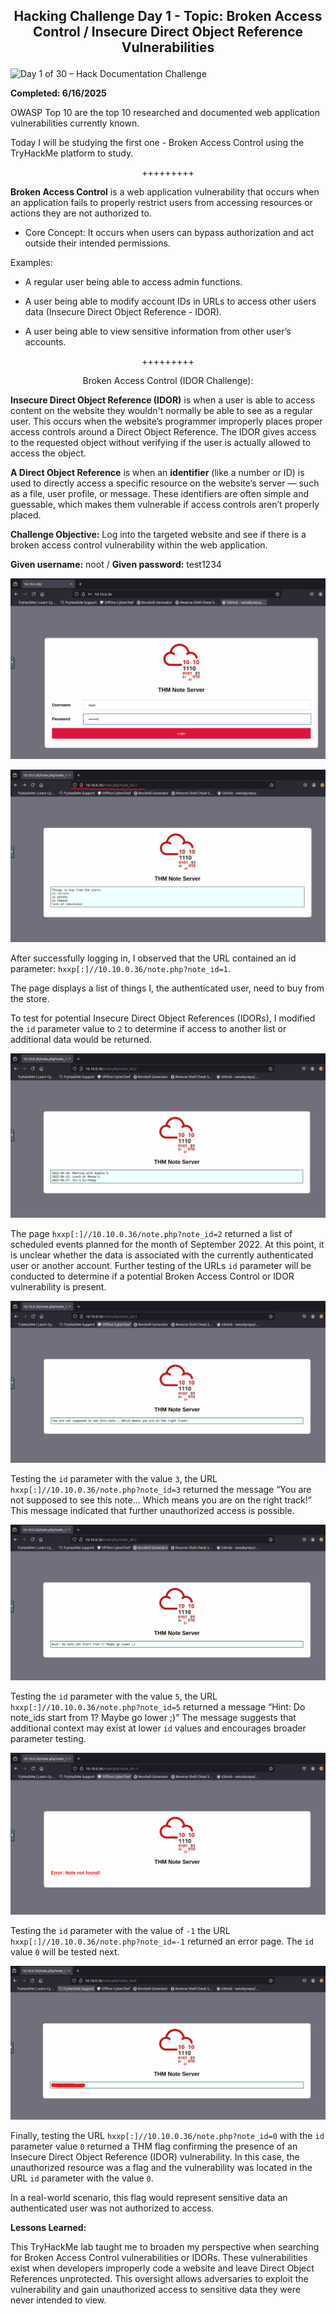 **<p align="center">Hacking Challenge Day 1 - Topic: Broken Access Control / Insecure Direct Object Reference Vulnerabilities</p>**
---
![Day 1 of 30 – Hack Documentation Challenge](https://img.shields.io/badge/Day%201%20of%2030-Hack%20Documentation%20Challenge-crimson?style=for-the-badge&logo=tryhackme)

**Completed: 6/16/2025**

OWASP Top 10 are the top 10 researched and documented web application vulnerabilities currently known.

Today I will be studying the first one - Broken Access Control using the TryHackMe platform to study.

<p align="center">+++++++++</p>

**Broken Access Control** is a web application vulnerability that occurs when an application fails to properly restrict users from accessing resources or actions they are not authorized to.

- Core Concept: It occurs when users can bypass authorization and act outside their intended permissions.

Examples:
- A regular user being able to access admin functions.

- A user being able to modify account IDs in URLs to access other users data (Insecure Direct Object Reference - IDOR).

- A user being able to view sensitive information from other user’s accounts.

<p align="center">+++++++++</p>

<p align="center">Broken Access Control (IDOR Challenge):</p>

**Insecure Direct Object Reference (IDOR)** is when a user is able to access content on the website they wouldn't normally be able to see as a regular user. This occurs when the website’s programmer improperly places proper access controls around a Direct Object Reference. The IDOR gives access to the requested object without verifying if the user is actually allowed to access the object.

**A Direct Object Reference** is when an **identifier** (like a number or ID) is used to directly access a specific resource on the website’s server — such as a file, user profile, or message. These identifiers are often simple and guessable, which makes them vulnerable if access controls aren’t properly placed.

**Challenge Objective:** Log into the targeted website and see if there is a broken access control vulnerability within the web application.

**Given username:** noot / **Given password:** test1234

![Alt text](https://github.com/chaiexe/TryHackMe-Write-ups/blob/main/Red-Team/OWASP-Top-10-2021/01-Broken-Access-Control/Images/Screenshot%201.png)

![Alt text](https://github.com/chaiexe/TryHackMe-Write-ups/blob/main/Red-Team/OWASP-Top-10-2021/01-Broken-Access-Control/Images/Screenshot%202.png)

After successfully logging in, I observed that the URL contained an id parameter: `hxxp[:]//10.10.0.36/note.php?note_id=1`.

The page displays a list of things I, the authenticated user, need to buy from the store. 

To test for potential Insecure Direct Object References (IDORs), I modified the `id` parameter value to `2` to determine if access to another list or additional data would be returned.

![Alt text](https://github.com/chaiexe/TryHackMe-Write-ups/blob/main/Red-Team/OWASP-Top-10-2021/01-Broken-Access-Control/Images/Screenshot%203.png)

The page `hxxp[:]//10.10.0.36/note.php?note_id=2` returned  a list of scheduled events planned for the month of September 2022. At this point, it is unclear whether the data is associated with the currently authenticated user or another account. Further testing of the URLs `id` parameter will be conducted to determine if a potential Broken Access Control or IDOR vulnerability is present.

![Alt text](https://github.com/chaiexe/TryHackMe-Write-ups/blob/main/Red-Team/OWASP-Top-10-2021/01-Broken-Access-Control/Images/Screenshot%204.png)

Testing the `id` parameter with the value `3`, the URL `hxxp[:]//10.10.0.36/note.php?note_id=3` returned the message  “You are not supposed to see this note... Which means you are on the right track!” This message indicated that further unauthorized access is possible.

![Alt text](https://github.com/chaiexe/TryHackMe-Write-ups/blob/main/Red-Team/OWASP-Top-10-2021/01-Broken-Access-Control/Images/Screenshot%205.png)

Testing the `id` parameter with the value `5`, the URL `hxxp[:]//10.10.0.36/note.php?note_id=5` returned a message “Hint: Do note_ids start from 1? Maybe go lower ;)” The message suggests that additional context may exist at lower `id`  values and encourages broader parameter testing.

![Alt text](https://github.com/chaiexe/TryHackMe-Write-ups/blob/main/Red-Team/OWASP-Top-10-2021/01-Broken-Access-Control/Images/Screenshot%206.png)

Testing the `id` parameter with the value of `-1` the URL `hxxp[:]//10.10.0.36/note.php?note_id=-1` returned an error page. The `id` value `0` will be tested next.

![Alt text](https://github.com/chaiexe/TryHackMe-Write-ups/blob/main/Red-Team/OWASP-Top-10-2021/01-Broken-Access-Control/Images/Screenshot%207.png)

Finally, testing the URL `hxxp[:]//10.10.0.36/note.php?note_id=0` with the `id` parameter value `0` returned a THM flag confirming the presence of an Insecure Direct Object Reference (IDOR) vulnerability. In this case, the unauthorized resource was a flag and the vulnerability was located in the URL `id` parameter with the value `0`.

In a real-world scenario, this flag would represent sensitive data an authenticated user was not authorized to access.

**Lessons Learned:**

This TryHackMe lab taught me to broaden my perspective when searching for Broken Access Control vulnerabilities or IDORs. These vulnerabilities exist when developers improperly code a website and leave Direct Object References unprotected. This oversight allows adversaries to exploit the vulnerability and gain unauthorized access to sensitive data they were never intended to view.
